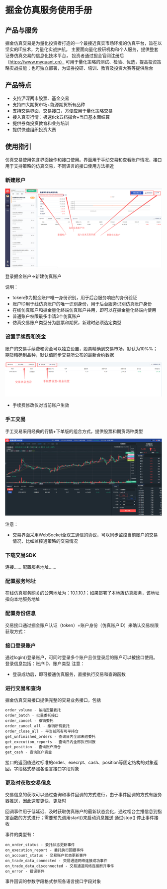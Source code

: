 # 掘金仿真服务使用手册

## 产品与服务

掘金仿真交易是为量化投资者打造的一个最接近真实市场环境的仿真平台，旨在以坚实的IT技术，为量化实战护航。
主要面向量化投研机构和个人服务，提供整套证券仿真交易的信息化技术平台，
投资者通过掘金官网注册后（https://www.myquant.cn）
可用于量化策略的测试、检验、优选，提高投资策略实战技能；也可独立部署，为证券投研、培训、教育及投资大赛等提供后台

## 产品特点

- 支持沪深两市股票、基金交易
- 支持四大期货市场+能源期货所有品种
- 支持交易界面、交易接口，方便应用于量化策略交易
- 接入真实行情：极速tick五档撮合+当日基本面结算
- 提供券商投资教育和业务培训
- 提供快速组织投资大赛


## 使用指引

仿真交易使用包含界面操作和接口使用。界面用于手动交易和查看账户情况，接口用于支持策略的仿真交易，不同语言的接口使用方法相近

### 新建账户

![仿真账户](uploads/201903/attach_158df9c655e4237a.png)

登录掘金账户→新建仿真账户

说明：
- token作为掘金账户唯一身份识别，用于后台服务响应的身份验证
- 账户ID用于线仿真账户的唯一识别身份，用于后台服务识别仿真账户身份
- 在线仿真账户和掘金量化终端仿真账户共用，即可以在掘金量化终端内使用
- 普通账户权限最多申请3个仿真账户
- 仿真交易账户类型分为股票和期货，新建时必须选定类型

### 设置手续费和资金
账户的交易手续费和资金可以独立设置，股票精确到交易市场，默认为10%%；期货精确到品种，默认值同步交易所公布的最新合约数据

![账户信息查看和设置](uploads/201903/attach_158e28cdabc2eb14.png)

- 手续费修改仅对当前账户生效


### 手工交易

手工交易采用经典的行情+下单版的组合方式，提供股票和期货两种类型

![仿真交易](uploads/201903/attach_158e29f240e954b4.png)


注意：
- 交易界面采用WebSocket全双工通信的协议，可以同步监控当前账户的交易情况，比如监控通策略的交易情况

### 下载交易SDK

连接……
配置服务地址……

### 配置服务地址

在线仿真服务网关的公网地址为：10.1.10.1；如果部署了本地版仿真服务，该地址指向本地服务地址

### 配置身份信息

交易接口通过掘金账户认证（token）+账户身份（仿真账户ID）来确认交易权限
获取方式：

### 接口登录账户

通过login()登录账户，可同时登录多个账户且仅登录后的账户可以被接口使用。登录信息包括：账户ID、账户类型
注意：
- 登录成功后，即可接通仿真服务，直接执行交易和查询函数

### 进行交易和查询

掘金仿真交易接口提供完整的交易业务接口，包括
```python
order_volume - 按指定量委托
order_batch - 批量委托接口
order_cancel - 撤销委托
order_cancel_all - 撤销所有委托
order_close_all - 平当前所有可平持仓
get_unfinished_orders - 查询日内全部未结委托
get_execution_reports - 查询日内全部执行回报
get_position - 查询账户持仓
get_cash - 查询账户资金

```

接口的返回值通过标准的order、execrpt、cash、position等固定结构的对象返回，字段格式参照各语言接口字段对象


### 更及时获取交易信息
交易信息的获取可以通过查询和事件回调的方式进行，由于事件回调的方式有服务器推送，因此速度更快、更及时

回调事件用于低延迟、及时获取仿真账户的最新状态变化，通过柜台主推信息到指定函数的方式进行；需要预先调用start()来启动消息推送
通过stop() 停止事件接收

事件的类型有：
```
on_order_status - 委托状态更新事件
on_execution_report - 委托执行回报事件
on_account_status - 交易账户状态更新事件
on_trade_data_connected - 交易通道网络连接成功事件
on_trade_data_disconnected - 交易通道网络连接断开事件
on_error - 错误事件
```


事件回调的参数字段格式参照各语言接口字段对象

